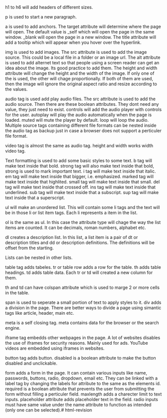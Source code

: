 h1 to h6  will add headers of different sizes.

p is used to start a new paragraph.

a is used to add anchors.
The target attribute will determine where the page will open.
The default value is _self which will open the page in the same window.
_blank will open the page in a new window.
The title attribute will add a tooltip which will appear when you hover over the hyperlink.

img is used to add images.
The src attribute is used to add the image source. This could be a local file in a folder or an image url.
The alt attribute is used to add alternet text so that people using a screen reader can get an idea about the image. Its good practice to add them.
The height and width attribute will change the height and the width of the image. If only one of the is used, the other will chage proportionally. If both of them are used, then the image will ignore the original aspect ratio and resize according to the values.

audio tag is used add play audio files.
The src attribute is used to add the audio source.
Then there are these boolean attributes. They dont need any value, they just need to exist.
controls will add the audio player with controls for the user.
autoplay will play the audio automatically when the page is loaded.
muted will mute the player by default.
loop will loop the audio.
Multiple source tags containing different file formats can be nested inside the audio tag as backup just in case a browser does not support a perticuler file format.

video tag is almost the same as audio tag.
height and width works width video tag.

Text formatting is used to add some basic styles to some text.
b tag will make text inside that bold.
strong tag will also make text inside that bold, strong is used to mark important text.
i tag will make text inside that italic.
em tag will make text inside that bigger, i.e. emphasized.
marked tag will make text inside that highlited.
small tag will make text inside that small.
del tag will make text inside that crossed off.
ins tag will make text inside that underlined.
sub tag will make text inside that a subscript.
sup tag will make text inside that a superscript.

ul will make an unordered list. This will contain some li tags and the text will be in those li or list item tags. Each li represents a item in the list. 

ol is the same as ul.
In this case the attribute type will chage the way the list items are counted. It can be decimals, roman numbers, alphabet etc.

dl creates a description list. In this list, a list item is a pair of dt or description titles and dd or description definitions.
The definitions will be offset from the starting.

Lists can be nested in other lists.

table tag adds tabeles. tr or table row adds a row for the table.
th adds table headings.
td adds table data.
Each tr or td will created a new column for them.

th and td can have colspan attribute which is used to marge 2 or more cells in the table.

span is used to seperate a small portion of text to apply styles to it.
div adds a division in the page.
There are better ways to divide a page using simantic tags like article, header, main etc.

meta is a self closing tag.
meta contains data for the browser or the search engine.

iframe tag embedds other webpages in the page.
A lot of websites disables the use of iframes for security reasons.
Mainly used for ads.
YouTube videos are embedded using iframes in websites.

button tag adds button.
disabled is a boolean attribute to make the button disabled and unclickable.

form adds a form in the page. It can contain various inputs like name, passwords, buttons, radio, dropdown, email etc.
They can be linked with a label tag by changing the labels for attribute to the same as the elements id.
required is a boolean attribute that prevents the user from submitting the form without filling a perticuler field.
maxlength adds a charecter limit to text inputs.
placeholder attribute adds placeholder text in the field.
radio inputs must have same value under the name attribute to function as intended (only one can be selected).# html-revision

